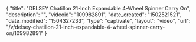 {
    "title": "DELSEY Chatillon 21-Inch Expandable 4-Wheel Spinner Carry On",
    "description": "",
    "videoid": "109982891",
    "date_created": "1502521521",
    "date_modified": "1504327233",
    "type": "captivate",
    "layout": "video",
    "url": "\/v\/delsey-chatillon-21-inch-expandable-4-wheel-spinner-carry-on\/109982891"
}